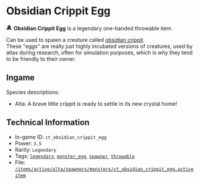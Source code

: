 # Obsidian Crippit Egg

<img src="https://raw.githubusercontent.com/Ceterai/Enternia/main/items/active/alta/spawners/monsters/ct_obsidian_crippit_egg.png" alt="Obsidian Crippit Egg icon" loading="lazy" height=16px width="auto" /> **Obsidian Crippit Egg** is a legendary one-handed throwable item.

Can be used to spawn a creature called [obsidian crippit](https://ceterai.github.io/MyEnternia/Wiki/obsidiancrippit).  
These "eggs" are really just highly incubated versions of creatures, used by altas during research, often for simulation purposes, which is why they tend to be friendly to their owner.

## Ingame

Species descriptions:

- Alta: A brave little crippit is ready to settle in its new crystal home!

## Technical Information

- In-game ID: `ct_obsidian_crippit_egg`
- Power: `3.5`
- Rarity: `Legendary`
- Tags: [`legendary`](https://ceterai.github.io/MyEnternia/Wiki/Tags/Legendary), [`monster_egg`](https://ceterai.github.io/MyEnternia/Wiki/Tags/MonsterEgg), [`spawner`](https://ceterai.github.io/MyEnternia/Wiki/Tags/Spawner), [`throwable`](https://ceterai.github.io/MyEnternia/Wiki/Tags/Throwable)
- File: [`/items/active/alta/spawners/monsters/ct_obsidian_crippit_egg.activeitem`](https://github.com/Ceterai/Enternia/blob/main/items/active/alta/spawners/monsters/ct_obsidian_crippit_egg.activeitem)
